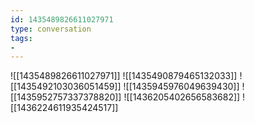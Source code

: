 ```yaml
---
id: 1435489826611027971
type: conversation
tags:
- 
---
```

![[1435489826611027971]]
![[1435490879465132033]]
![[1435492103036051459]]
![[1435945976049639430]]
![[1435952757337378820]]
![[1436205402656583682]]
![[1436224611935424517]]

